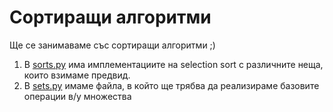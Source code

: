 # Сортиращи алгоритми

Ще се занимаваме със сортиращи алгоритми ;)

1. В [sorts.py](sorts.py) има имплементациите на selection sort с различните неща, които взимаме предвид.
2. В [sets.py](sets.py) имаме файла, в който ще трябва да реализираме базовите операции в/у множества

